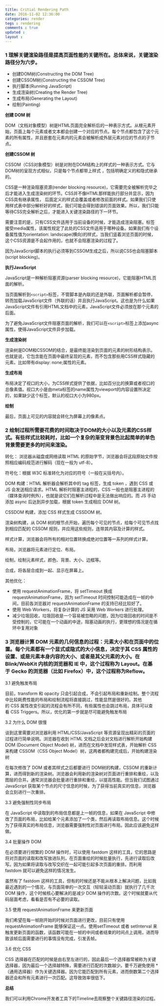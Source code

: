```yaml
---
title: Critial Rendering Path 
date: 2016-11-02 12:36:00
categories: render
tegs : rendering
comments : true 
updated : 
layout : 
---
```


### 1 理解关键渲染路径是提高页面性能的关键所在。总体来说，关键渲染路径分为六步。

- 创建DOM树(Constructing the DOM Tree)
- 创建CSSOM树(Constructing the CSSOM Tree)
- 执行脚本(Running JavaScript)
- 生成渲染树(Creating the Render Tree)
- 生成布局(Generating the Layout)
- 绘制(Painting)

**创建 DOM 树**

DOM（文档对象模型）树是HTML页面完全解析后的一种表示方式。从根元素<html>开始，页面上每个元素或者文本都会创建一个对应的节点。每个节点都包含了这个元素的所有属性，并且嵌套在元素内的元素会被解析成外层元素对应的节点的子节点。

**创建CSSOM 树**

CSSOM（CSS对象模型）树是对附在DOM结构上的样式的一种表示方式。它与DOM树的呈现方式相似，只是每个节点都带上样式 ，包括明确定义的和隐式继承的。

CSS是一种渲染阻塞资源(render blocking resource)，它需要完全被解析完毕之后才能进入生成渲染树的环节。CSS并不像HTML那样能执行部分并显示，因为CSS具有继承属性， 后面定义的样式会覆盖或者修改前面的样式。如果我们只使用样式表中部分解析好的样式，我们可能会得到错误的页面效果。所以，我们只能等待CSS完全解析之后，才能进入关键渲染路径的下一环节。

需要注意的是，只有CSS文件适用于当前设备的时候，才能造成渲染阻塞。标签<link rel=”stylesheet”>接受media属性，该属性规定了此处的CSS文件适用于哪种设备。如果我们有个设备属性值为orientation: landscape(横向)的样式，当我们竖着浏览页面的时候，这个CSS资源是不会起作用的，也就不会阻塞渲染的过程了。

因为JavaScript脚本的执行必须等到CSSOM生成之后，所以说CSS也会阻塞脚本(script blocking)。

**执行JavaScript**

JavaScript是一种解析阻塞资源(parser blocking resource)，它能阻塞HTML页面的解析。

当页面解析到`<script>`标签，不管脚本是內联的还是外联，页面解析都会暂停，转而加载JavaScript文件（外联的话）并且执行JavaScript。这也是为什么如果JavaScript文件有引用HTML文档中的元素，JavaScript文件必须放在那个元素的后面。

为了避免JavaScript文件阻塞页面的解析，我们可以在`<script>`标签上添加async属性，使得JavaScript文件异步加载。

**生成渲染树**

渲染树是DOM和CSSOM的结合，是最终能渲染到页面的元素的树形结构表示。也就是说，它包含能在页面中最终呈现的元素，而不包含那些用CSS样式隐藏的元素，比如带有display: none;属性的元素。

**生成布局**

布局决定了视口的大小，为CSS样式提供了依据，比如百分比的换算或者视口的总像素值。视口大小是由meta标签的name属性为viewport的内容设置所决定的，如果缺少这个标签，默认的视口大小为980px。

**绘制**

最后，页面上可见的内容就会转化为屏幕上的像素点。

### 2 绘制过程所需要花费的时间取决于DOM的大小以及元素的CSS样式。有些样式比较耗时，比如一个复杂的渐变背景色比起简单的单色背景需要更多的时间来渲染。

转化： 浏览器从磁盘或网络读取 HTML 的原始字节，浏览器会将这段原始文件按照相应编码规范进行解码（现在一般为 utf-8）。

符号化：根据 W3C 标准转化为对应的符号（一般在尖括号内）。

DOM 构建：HTML 解析器会解析其中的 tag 标签，生成 token ，遇到 CSS 或JS 会发送相应请求。HTML 解析时阻塞主进程的，CSS 一般也是阻塞主进程的（媒体查询时例外），也就是说它们在解析过程中是无法做出响应的。而 JS 手动添加 async 后达到异步加载，根据 token 生成相应 DOM 树。

CSSDOM 构建，添加 CSS 样式生成 CSSDOM 树。

渲染树构建，从 DOM 树的根节点开始，遍历每个可见的节点，给每个可见节点找到相应匹配的 CSSOM 规则，并应用这些规则，连带其内容及计算的样式。

样式计算，浏览器会将所有的相对位置转换成绝对位置等一系列的样式计算。

布局，浏览器将元素进行定位、布局。

绘制，绘制元素样式，颜色、背景、大小、边框等。

合成，将各层合成到一起、显示在屏幕上。

其他优化：

- 使用 requestAnimationFrame，将 setTimeout 换成requestAnimationFrame，因为 setTimeout 时间控制可能造成在一帧的中间，目前各浏览器对 requestAnimationFrame 的支持已经比较好了。
- 使用 Web Workers，将复杂计算的 JS 采用 Web Workers 进行处理。
- 减少垃圾回收，垃圾回收是一个容易被忽略的问题，因为垃圾回收的时间是不受控制的，它可能在一个动画的中途，阻塞动画的执行，更理想的情况是在循环中复用对象

### 3 浏览器计算 DOM 元素的几何信息的过程：元素大小和在页面中的位置。每个元素都有一个显式或隐式的大小信息，决定于其 CSS 属性的设置、或是元素本身内容的大小、或者是其父元素的大小。在Blink/WebKit 内核的浏览器和 IE 中，这个过程称为 Layout。在基于 Gecko 的浏览器（比如 Firefox）中，这个过程称为Reflow。

3.1 避免触发布局

目前，transform 和 opacity 只会引起合成，不会引起布局和重新绘制。整个流程中比较耗费性能的布局和绘制流程将直接跳过，性能显然是很好的。其他的 CSS 属性改变引起的流程会有所不同，有些属性也会跳过布局，具体可以查看 CSS Triggers。所以，优化的第一步就是尽可能避免触发布局

3.2 为什么 DOM 很慢

谈到这里需要对浏览器利用 HTML/CSS/JavaScript 等资源呈现出精彩的页面的过程进行简单说明。浏览器在收到 HTML 文档之后会对文档进行解析开始构建 DOM (Document Object Model) 树，进而在文档中发现样式表，开始解析 CSS 来构建 CSSOM（CSS Object Model）树，这两者都构建完成后，开始构建渲染树

在每次修改了 DOM 或者其样式之后都要进行 DOM树的构建，CSSOM 的重新计算，进而得到新的渲染树。浏览器会利用新的渲染树对页面进行重排和重绘，以及图层的合并。通常浏览器会批量进行重排和重绘，以提高性能。但当我们试图通过 JavaScript 获取某个节点的尺寸信息的时候，为了获得当前真实的信息，浏览器会立刻进行一次重排。

3.3 避免强制性同步布局

在 JavaScript 中读取到的布局信息都是上一帧的信息，如果在 JavaScript 中修改了页面的布局，比如给某个元素添加了一个类，然后再读取布局信息。这个时候为了获得真实的布局信息，浏览器需要强制性对页面进行布局。因此应该避免这样做。

3.4 批量操作 DOM

在必须要进行频繁的 DOM 操作时，可以使用 fastdom 这样的工具，它的思路是将对页面的读取和改写放进队列，在页面重绘的时候批量执行，先进行读取后改写。因为如果将读取与改写交织在一起可能引起多次页面的重排。而利用 fastdom 就可以避免这样的情况发生。

虽然有了 fastdom 这样的工具，但有的时候还是不能从根本上解决问题，比如我最近遇到的一个情况，与页面简单的一次交互（轻轻滚动页面）就执行了几千次 DOM 操作，这个时候核心要解决的是减少 DOM 操作的次数。这个时候就要从代码层面考虑，看看是否有不必要的读取。

3.5  使用 requestAnimationFrame 来更新页面

我们希望在每一帧刚开始的时候对页面进行更改，目前只有使用 requestAnimationFrame 能够保证这一点。使用setTimeout 或者 setInterval 来触发更新页面的函数，该函数可能在一帧的中间或者结束的时间点上调用，进而导致该帧后面需要进行的事情没有完成，引发丢帧。

3.6 优化 CSS

CSS 选择器在匹配的时候是由右至左进行的，因此最后一个选择器常被称为关键选择器，因为最后一个选择越特殊，需要进行匹配的次数越少。要千万避免使用 *（通用选择器）作为关键选择器。因为它能匹配到所有元素，进而倒数第二个选择器还会和所有元素进行一次匹配。这导致效率很低下。

**总结**

我们可以利用Chrome开发者工具下的Timeline去观察整个关键路径渲染的过程。